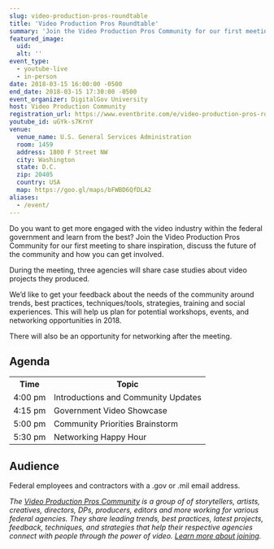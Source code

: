 ```yaml
---
slug: video-production-pros-roundtable
title: 'Video Production Pros Roundtable'
summary: 'Join the Video Production Pros Community for our first meeting, to share inspiration, to discuss the future of the community and how you can get involved&#46; '
featured_image:
  uid:
  alt: ''
event_type:
  - youtube-live
  - in-person
date: 2018-03-15 16:00:00 -0500
end_date: 2018-03-15 17:30:00 -0500
event_organizer: DigitalGov University
host: Video Production Community
registration_url: https://www.eventbrite.com/e/video-production-pros-roundtable-registration-43757301266
youtube_id: uGYk-s7KrnY
venue:
  venue_name: U.S. General Services Administration
  room: 1459
  address: 1800 F Street NW
  city: Washington
  state: D.C.
  zip: 20405
  country: USA
  map: https://goo.gl/maps/bFWBD6QfDLA2
aliases:
  - /event/
---
```


Do you want to get more engaged with the video industry within the federal government and learn from the best? Join the Video Production Pros Community for our first meeting to share inspiration, discuss the future of the community and how you can get involved.

During the meeting, three agencies will share case studies about video projects they produced.

We’d like to get your feedback about the needs of the community around trends, best practices, techniques/tools, strategies, training and social experiences. This will help us plan for potential workshops, events, and networking opportunities in 2018.

There will also be an opportunity for networking after the meeting.

## Agenda

<table>
  <tr>
    <th>Time</th>
    <th>Topic</th>
  </tr>
  <tr>
    <td>4:00 pm</td>
    <td>Introductions and Community Updates</td>
  </tr>
  <tr>
    <td>4:15 pm</td>
    <td>Government Video Showcase</td>
  </tr>
   <tr>
    <td>5:00 pm</td>
    <td>Community Priorities Brainstorm </td>
  </tr>
  <tr>
    <td>5:30 pm</td>
    <td>Networking Happy Hour</td>
  </tr>
 </table>

## Audience

 Federal employees and contractors with a .gov or .mil email address.



_The [Video Production Pros Community](https://www.digitalgov.gov/communities/video-production/) is a group of of storytellers, artists, creatives, directors, DPs, producers, editors and more working for various federal agencies. They  share leading trends, best practices, latest projects, feedback, techniques, and strategies that help their respective agencies connect with people through the power of video. [Learn more about joining](https://www.digitalgov.gov/communities/video-production/)._
